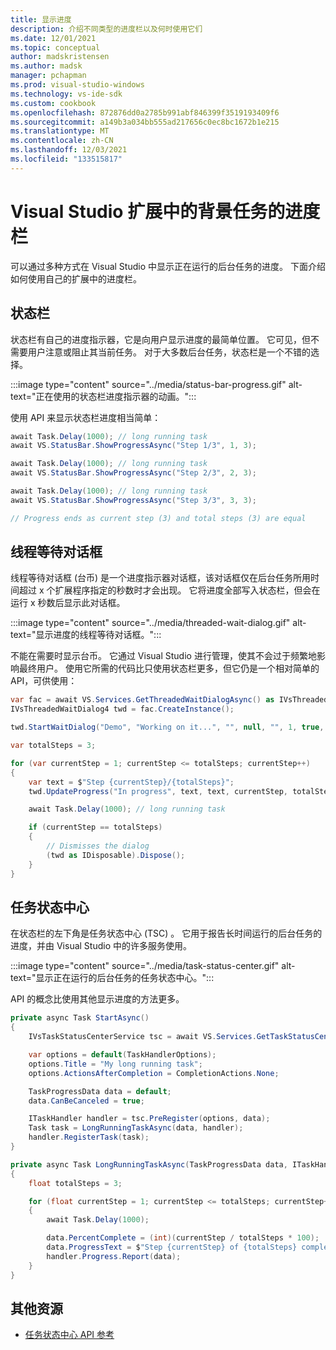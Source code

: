 ```yaml
---
title: 显示进度
description: 介绍不同类型的进度栏以及何时使用它们
ms.date: 12/01/2021
ms.topic: conceptual
author: madskristensen
ms.author: madsk
manager: pchapman
ms.prod: visual-studio-windows
ms.technology: vs-ide-sdk
ms.custom: cookbook
ms.openlocfilehash: 872876dd0a2785b991abf846399f3519193409f6
ms.sourcegitcommit: a149b3a034bb555ad217656c0ec8bc1672b1e215
ms.translationtype: MT
ms.contentlocale: zh-CN
ms.lasthandoff: 12/03/2021
ms.locfileid: "133515817"
---
```

# <a name="progress-bars-for-backgrounds-tasks-in-visual-studio-extensions"></a>Visual Studio 扩展中的背景任务的进度栏

可以通过多种方式在 Visual Studio 中显示正在运行的后台任务的进度。 下面介绍如何使用自己的扩展中的进度栏。

## <a name="status-bar"></a>状态栏
状态栏有自己的进度指示器，它是向用户显示进度的最简单位置。 它可见，但不需要用户注意或阻止其当前任务。 对于大多数后台任务，状态栏是一个不错的选择。

:::image type="content" source="../media/status-bar-progress.gif" alt-text="正在使用的状态栏进度指示器的动画。":::

使用 API 来显示状态栏进度相当简单：

```csharp
await Task.Delay(1000); // long running task
await VS.StatusBar.ShowProgressAsync("Step 1/3", 1, 3);

await Task.Delay(1000); // long running task
await VS.StatusBar.ShowProgressAsync("Step 2/3", 2, 3);

await Task.Delay(1000); // long running task
await VS.StatusBar.ShowProgressAsync("Step 3/3", 3, 3);

// Progress ends as current step (3) and total steps (3) are equal
```

## <a name="threaded-wait-dialog"></a>线程等待对话框
线程等待对话框 (台币) 是一个进度指示器对话框，该对话框仅在后台任务所用时间超过 x 个扩展程序指定的秒数时才会出现。 它将进度全部写入状态栏，但会在运行 x 秒数后显示此对话框。

:::image type="content" source="../media/threaded-wait-dialog.gif" alt-text="显示进度的线程等待对话框。":::

不能在需要时显示台币。 它通过 Visual Studio 进行管理，使其不会过于频繁地影响最终用户。 使用它所需的代码比只使用状态栏更多，但它仍是一个相对简单的 API，可供使用：  

```csharp
var fac = await VS.Services.GetThreadedWaitDialogAsync() as IVsThreadedWaitDialogFactory;
IVsThreadedWaitDialog4 twd = fac.CreateInstance();

twd.StartWaitDialog("Demo", "Working on it...", "", null, "", 1, true, true);

var totalSteps = 3;

for (var currentStep = 1; currentStep <= totalSteps; currentStep++)
{
    var text = $"Step {currentStep}/{totalSteps}";
    twd.UpdateProgress("In progress", text, text, currentStep, totalSteps, true, out _);

    await Task.Delay(1000); // long running task

    if (currentStep == totalSteps)
    {
        // Dismisses the dialog
        (twd as IDisposable).Dispose();
    }
}
```

## <a name="task-status-center"></a>任务状态中心
在状态栏的左下角是任务状态中心 (TSC) 。 它用于报告长时间运行的后台任务的进度，并由 Visual Studio 中的许多服务使用。

:::image type="content" source="../media/task-status-center.gif" alt-text="显示正在运行的后台任务的任务状态中心。":::

API 的概念比使用其他显示进度的方法更多。

```csharp
private async Task StartAsync()
{
    IVsTaskStatusCenterService tsc = await VS.Services.GetTaskStatusCenterAsync();

    var options = default(TaskHandlerOptions);
    options.Title = "My long running task";
    options.ActionsAfterCompletion = CompletionActions.None;

    TaskProgressData data = default;
    data.CanBeCanceled = true;

    ITaskHandler handler = tsc.PreRegister(options, data);
    Task task = LongRunningTaskAsync(data, handler);
    handler.RegisterTask(task);
}

private async Task LongRunningTaskAsync(TaskProgressData data, ITaskHandler handler)
{
    float totalSteps = 3;

    for (float currentStep = 1; currentStep <= totalSteps; currentStep++)
    {
        await Task.Delay(1000);

        data.PercentComplete = (int)(currentStep / totalSteps * 100);
        data.ProgressText = $"Step {currentStep} of {totalSteps} completed";
        handler.Progress.Report(data);
    }
}
```

## <a name="other-resources"></a>其他资源

* [任务状态中心 API 参考](/dotnet/api/microsoft.visualstudio.taskstatuscenter)
